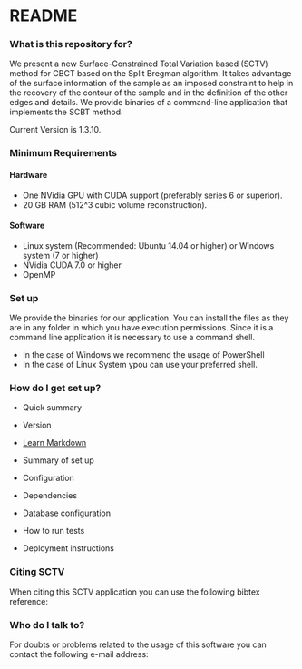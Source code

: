 # README #


### What is this repository for? ###
We present a new Surface-Constrained Total Variation based (SCTV) method for CBCT based on the Split Bregman algorithm. It takes advantage of the surface information of the sample as an imposed constraint to help in the recovery of the contour of the sample and in the definition of the other edges and details.
We provide binaries of a command-line application that implements the SCBT method. 


Current Version is 1.3.10. 


### Minimum Requirements ###

#### Hardware #####

* One NVidia GPU with CUDA support (preferably series 6 or superior).
* 20 GB RAM (512^3 cubic volume reconstruction).

#### Software ####

* Linux system (Recommended: Ubuntu 14.04 or higher) or Windows system  (7 or higher)
* NVidia CUDA 7.0 or higher
* OpenMP 

### Set up ###

We provide the binaries for our application. You can install the files as they are in any folder in which you have execution permissions. 
Since it is a command line application it is necessary to use a command shell. 
* In the case of Windows we recommend the usage of PowerShell
* In the case of Linux System ypou can use your preferred shell. 




### How do I get set up? ###

* Quick summary
* Version
* [Learn Markdown](https://bitbucket.org/tutorials/markdowndemo)



* Summary of set up
* Configuration
* Dependencies
* Database configuration
* How to run tests
* Deployment instructions

### Citing SCTV ###

When citing this SCTV application you can use the following bibtex reference: 


### Who do I talk to? ###

For doubts or problems related to the usage of this software you can contact the following e-mail address:
